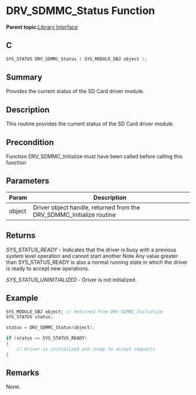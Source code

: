 # DRV\_SDMMC\_Status Function

**Parent topic:**[Library Interface](GUID-D15D1321-065D-4EA7-A00C-D277A8A66F8D.md)

## C

```c
SYS_STATUS DRV_SDMMC_Status ( SYS_MODULE_OBJ object );
```

## Summary

Provides the current status of the SD Card driver module.

## Description

This routine provides the current status of the SD Card driver module.

## Precondition

Function DRV\_SDMMC\_Initialize must have been called before calling this function

## Parameters

|Param|Description|
|-----|-----------|
|object|Driver object handle, returned from the DRV\_SDMMC\_Initialize routine|

## Returns

*SYS\_STATUS\_READY* - Indicates that the driver is busy with a previous system level operation and cannot start another Note Any value greater than SYS\_STATUS\_READY is also a normal running state in which the driver is ready to accept new operations.

*SYS\_STATUS\_UNINITIALIZED* - Driver is not initialized.

## Example

```c
SYS_MODULE_OBJ object; // Returned from DRV_SDMMC_Initialize
SYS_STATUS status;

status = DRV_SDMMC_Status(object);

if (status == SYS_STATUS_READY)
{
    // Driver is initialized and ready to accept requests
}
```

## Remarks

None.

